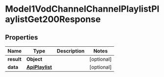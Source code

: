

# Model1VodChannelChannelPlaylistPlaylistGet200Response


## Properties

| Name | Type | Description | Notes |
|------------ | ------------- | ------------- | -------------|
|**result** | **Object** |  |  [optional] |
|**data** | [**ApiPlaylist**](ApiPlaylist.md) |  |  [optional] |



